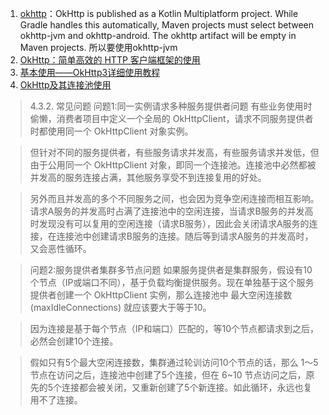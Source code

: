 
1. [okhttp](https://github.com/square/okhttp)：OkHttp is published as a Kotlin Multiplatform project. While Gradle handles this automatically, Maven projects must select between okhttp-jvm and okhttp-android. The okhttp artifact will be empty in Maven projects. 所以要使用okhttp-jvm
2. [OkHttp：简单高效的 HTTP 客户端框架的使用](https://blog.csdn.net/weixin_64015266/article/details/139069620)
3. [基本使用——OkHttp3详细使用教程](https://www.cnblogs.com/it-tsz/p/11748674.html)
4. [OkHttp及其连接池使用](https://segmentfault.com/a/1190000045343278)

> 4.3.2. 常见问题
问题1:同一实例请求多种服务提供者问题
有些业务使用时偷懒，消费者项目中定义一个全局的 OkHttpClient，请求不同服务提供者时都使用同一个 OkHttpClient 对象实例。

> 但针对不同的服务提供者，有些服务请求并发高，有些服务请求并发低，但由于公用同一个 OkHttpClient 对象，即同一个连接池。连接池中必然都被并发高的服务连接占满，其他服务享受不到连接复用的好处。

> 另外而且并发高的多个不同服务之间，也会因为竞争空闲连接而相互影响。请求A服务的并发高时占满了连接池中的空闲连接，当请求B服务的并发高时发现没有可以复用的空闲连接（请求B服务），因此会关闭请求A服务的连接，在连接池中创建请求B服务的连接。随后等到请求A服务的并发高时，又会恶性循环。

> 问题2:服务提供者集群多节点问题
> 如果服务提供者是集群服务，假设有10个节点（IP或端口不同），基于负载均衡提供服务。现在单独基于这个服务提供者创建一个 OkHttpClient 实例，那么连接池中 最大空闲连接数 (maxIdleConnections) 就应该要大于等于10。

> 因为连接是基于每个节点（IP和端口）匹配的，等10个节点都请求到之后，必然会创建10个连接。

> 假如只有5个最大空闲连接数，集群通过轮训访问10个节点的话，那么 1～5 节点在访问之后，连接池中创建了5个连接，但在 6~10 节点访问之后，原先的5个连接都会被关闭，又重新创建了5个新连接。如此循环，永远也复用不了连接。